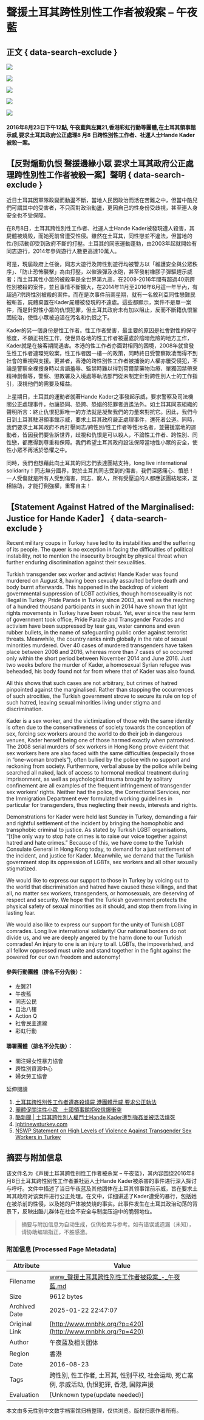 # 聲援土耳其跨性別性工作者被殺案 – 午夜藍

## 正文 { data-search-exclude }


![](http://www.mnbhk.org/wp-content/uploads/2016/08/土耳其1.jpg)

[![](http://www.mnbhk.org/wp-content/uploads/2016/08/土耳其2-150x150.jpg)](http://www.mnbhk.org/wp-content/uploads/2016/08/土耳其2.jpg)

[![](http://www.mnbhk.org/wp-content/uploads/2016/08/土耳其3-150x150.jpg)](http://www.mnbhk.org/wp-content/uploads/2016/08/土耳其3.jpg)

[![](http://www.mnbhk.org/wp-content/uploads/2016/08/土耳其4-150x150.jpg)](http://www.mnbhk.org/wp-content/uploads/2016/08/土耳其4.jpg)

[![](http://www.mnbhk.org/wp-content/uploads/2016/08/土耳其1-150x150.jpg)](http://www.mnbhk.org/wp-content/uploads/2016/08/土耳其1.jpg)

#### 2016年8月23日下午12點, 午夜藍與左翼21,香港彩虹行動等團體,在土耳其領事館示威,要求土耳其政府公正處理8 月8 日跨性別性工作者、社運人士Hande Kader被殺一案。

## **【反對煽動仇恨 聲援邊緣小眾 要求土耳其政府公正處理跨性別性工作者被殺一案】聲明** { data-search-exclude }

近日土耳其因軍隊政變而動盪不斷，當地人民因政治而活在苦難之中，但當中酷兒們可謂其中的受害者，不只面對政治動盪，更因自己的性身份受歧視，甚至連人身安全也不受保障。

在8月8日，土耳其跨性別性工作者、社運人士Hande Kader被發現遭人殺害，其屍體被燒毀，而她死前曾遭受性侵。雖然在土耳其，同性戀並不違法，但當地的性/別活動卻受到政府不斷的打壓。土耳其的同志運動蓬勃，由2003年起就開始有同志遊行，2014年參與遊行人數更高達10萬人。

可是，現屆政府上任後，同志大遊行及跨性別遊行均被警方以「維護安全與公眾秩序」、「防止恐怖襲擊」為由打壓，以催淚彈及水砲，甚至發射橡膠子彈驅趕示威者；而土耳其性小眾的被殺率是全世界第九高，在2008-2016年間有超過40宗跨性別被殺的案件，並且事情不斷擴大，在2014年11月至2016年6月這一年半內，有超過7宗跨性別被殺的案件。而在是次事件前兩星期，就有一名敘利亞同性戀難民被斬首，屍體棄置在Kader屍體被發現的不遠處。這些都顯示，案件不是單一案件，而是針對性小眾的仇恨犯罪，但土耳其政府未有加以阻止，反而不斷籍仇恨鞏固統治，使性小眾被迫活在污名和仇恨之下。

Kader的另一個身份是性工作者。性工作者受害，最主要的原因是社會對性的保守態度，不願正視性工作，使世界各地的性工作者被逼處於陰暗危險的地方工作，Kader就是在接客期間遇害。本港的性工作者亦面對相同的困境，2008年就曾發生性工作者連環兇殺案，性工作者因一樓一的政策，同時終日受警察欺凌而得不到社會的重視與支援。更甚者，香港的跨性別性工作者被捕後的人權亦屢受侵犯，不論是警察全裸搜身時以言語羞辱、監禁時難以得到荷爾蒙藥物治療、單獨囚禁帶來精神創傷等，警察、懲教署及入境處等執法部門從未制定針對跨性別人士的工作指引，漠視他們的需要及權益。

上星期日，土耳其的運動者就著Hande Kader之事發起示威，要求警察及司法機關公正處理事件，勿讓恐同、恐跨、恐娼的犯罪者逍遙法外。如土耳其同志組織的聲明所言：終止仇恨犯罪唯一的方法就是凝聚我們的力量來對抗它。因此，我們今日到土耳其駐港領事館示威，要求土耳其政府嚴正處理事件，還死者公道。同時，我們要求土耳其政府不再打壓同志/跨性別/性工作者等性污名者，並聲援當地的運動者，皆因我們要告訴世界，歧視和仇恨是可以殺人，不論性工作者、跨性別、同性戀，都應得到尊重和保障。我們希望土耳其政府設法保障當地性小眾的安全，使性小眾不再活於恐懼之中。

同時，我們也想藉此向土耳其的同志們表達團結支持。long live international solidarity！同志無分國界，對於土耳其同志受到的傷害，我們深感痛心、憤怒！一人受傷就是所有人受到傷害，同志、窮人，所有受壓迫的人都應該團結起來，互相協助，才能打倒強權，重奪自主！

## **【Statement Against Hatred of the Marginalised: Justice for Hande Kader】** { data-search-exclude }

Recent military coups in Turkey have led to its instabilities and the suffering of its people. The queer is no exception in facing the difficulties of political instability, not to mention the insecurity brought by physical threat when further enduring discrimination against their sexualities.

Turkish transgender sex worker and activist Hande Kader was found murdered on August 8, having been sexually assaulted before death and body burnt afterwards. This happened in the backdrop of violent governmental suppression of LGBT activities, though homosexuality is not illegal in Turkey. Pride Parade in Turkey since 2003, as well as the reaching of a hundred thousand participants in such in 2014 have shown that lgbt rights movements in Turkey have been robust. Yet, ever since the new term of government took office, Pride Parade and Transgender Parades and activism have been suppressed by tear gas, water cannons and even rubber bullets, in the name of safeguarding public order against terrorist threats. Meanwhile, the country ranks ninth globally in the rate of sexual minorities murdered. Over 40 cases of murdered transgenders have taken place between 2008 and 2016, whereas more than 7 cases of so occurred only within the short period between November 2014 and June 2016. Just two weeks before the murder of Kader, a homosexual Syrian refugee was beheaded, his body found not far from where that of Kader was also found.

All this shows that such cases are not arbitrary, but crimes of hatred pinpointed against the marginalised. Rather than stopping the occurrences of such atrocities, the Turkish government strove to secure its rule on top of such hatred, leaving sexual minorities living under stigma and discrimination.

Kader is a sex worker, and the victimization of those with the same identity is often due to the conservativeness of society towards the conception of sex, forcing sex workers around the world to do their job in dangerous venues, Kader herself being one of those harmed exactly when patronised. The 2008 serial murders of sex workers in Hong Kong prove evident that sex workers here are also faced with the same difficulties (especially those in “one-woman brothels”), often bullied by the police with no support and reckoning from society. Furthermore, verbal abuse by the police while being searched all naked, lack of access to hormonal medical treatment during imprisonment, as well as psychological trauma brought by solitary confinement are all examples of the frequent infringement of transgender sex workers’ rights. Neither had the police, the Correctional Services, nor the Immigration Department ever formulated working guidelines in particular for transgenders, thus neglecting their needs, interests and rights.

Demonstrations for Kader were held last Sunday in Turkey, demanding a fair and rightful settlement of the incident by bringing the homophobic and transphobic criminal to justice. As stated by Turkish LGBT organisations, “\[t\]he only way to stop hate crimes is to raise our voice together against hatred and hate crimes.” Because of this, we have come to the Turkish Consulate General in Hong Kong today, to demand for a just settlement of the incident, and justice for Kader. Meanwhile, we demand that the Turkish government stop its oppression of LGBTs, sex workers and all other sexually stigmatized.

We would like to express our support to those in Turkey by voicing out to the world that discrimination and hatred have caused these killings, and that all, no matter sex workers, transgenders, or homosexuals, are deserving of respect and security. We hope that the Turkish government protects the physical safety of sexual minorities as it should, and stop them from living in lasting fear.

We would also like to express our support for the unity of Turkish LGBT comrades. Long live international solidarity! Our national borders do not divide us, and we are deeply angered by the harm done to our Turkish comrades! An injury to one is an injury to all. LGBTs, the impoverished, and all fellow oppressed must unite and stand together in the fight against the powered for our own freedom and autonomy!

#### 參與行動團體（排名不分先後）：

- 左翼21
- 午夜藍
- 同志公民
- 自治八樓
- Action Q
- 社會民主連線
- 彩虹行動

#### 聯署團體（排名不分先後）：

- 關注婦女性暴力協會
- 跨性別資源中心
- 婦女勞工協會

延伸閱讀

1.  [土耳其跨性別性工作者遭姦殺燒屍 港團體示威 要求公正執法](http://wknews.org/node/1205)
2.  [團體促關注性小眾　土國領事館拒收信爆衝突](http://m.on.cc/nc/hknews/20160823/20160823135723lc.html)
3.  [酷新聞 | 土耳其跨性別人權鬥士Hande Kader遭到強姦並被活活燒死](http://queer.watch/2016/08/20/12506)
4.  [lgbtinewsturkey.com](https://www.facebook.com/lgbtinewsturkey/)
5.  [NSWP Statement on High Levels of Violence Against Transgender Sex Workers in Turkey](http://www.nswp.org/resource/nswp-statement-high-levels-violence-against-transgender-sex-workers-turkey)
<!-- tcd_original_link http://www.mnbhk.org/?p=420 -->


## 摘要与附加信息

<!-- tcd_abstract -->
该文件名为《声援土耳其跨性别性工作者被杀案 – 午夜蓝》，其内容围绕2016年8月8日土耳其跨性别性工作者兼社运人士Hande Kader被杀害的事件进行深入探讨与呼吁。文件中描述了当日午夜蓝及其他团体在土耳其领事馆前示威，旨在要求土耳其政府对该案件进行公正处理。在文中，详细讲述了Kader遭受的暴行，包括她在被杀前的性侵，以及她的尸体被焚烧的事实。此事件发生在土耳其政治动荡的背景下，反映出酷儿群体在社会不安全与制度压迫中的脆弱地位。
<!-- tcd_abstract_end -->

> 摘要与附加信息为自动生成，仅供检索与参考。如有错误或遗漏（未知），请协助编辑指正，不胜感激。

### 附加信息 [Processed Page Metadata]

| Attribute       | Value                                  |
|-----------------|----------------------------------------|
| Filename        | www_聲援土耳其跨性別性工作者被殺案_-_午夜藍.md                             |
| Size            | 9612 bytes                           |
| Archived Date   | 2025-01-22 22:47:07                             |
| Original Link   | [http://www.mnbhk.org/?p=420](http://www.mnbhk.org/?p=420)                       |
| Author          | 午夜蓝及相关团体                               |
| Region          | 香港                               |
| Date            | 2016-08-23                                 |
| Tags            | 跨性别, 性工作者, 土耳其, 性别平权, 社会运动, 死亡案例, 示威活动, 仇恨犯罪, 香港, 国际声援                                 |
| Evaluation            | [Unknown type(update needed)]                                 |
<!-- tcd_table_end -->

本文由多元性别中文数字档案馆归档整理，仅供浏览。版权归原作者所有。

